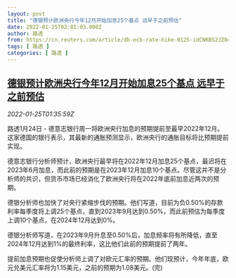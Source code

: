 ```yaml
---
layout: post
title: "德银预计欧洲央行今年12月开始加息25个基点 远早于之前预估"
date: 2022-01-25T02:01:03.000Z
author: 路透
from: https://cn.reuters.com/article/db-ecb-rate-hike-0125-idCNKBS2JZ04G
tags: [ 路透 ]
categories: [ 路透 ]
---
```

<!--1643076063000-->
[德银预计欧洲央行今年12月开始加息25个基点 远早于之前预估](https://cn.reuters.com/article/db-ecb-rate-hike-0125-idCNKBS2JZ04G)
------

<div>
<div><i>2022-01-25T01:35:59Z</i></div><p>路透1月24日 - 德意志银行周一将欧洲央行加息的预期提前至最早2022年12月。这家德国的银行表示，其最新的通胀预测显示，欧洲央行的通胀目标将比预期提前实现。</p><p>德意志银行分析师预计，欧洲央行最早将在2022年12月加息25个基点，最迟将在2023年6月加息，而此前的预期是在2023年12月加息10个基点。尽管这并不是分析师的共识，但货币市场已经消化了欧洲央行将在2022年底前加息近两次的预期。</p><p>德银分析师也加快了对央行紧缩步伐的预期。他们写道，目前为负0.50%的存款利率每季度将上调25个基点，直到2023年9月达到0.50%，而此前预估为每季度上调10个基点，在2024年12月达到0%。</p><p>德银分析师写道，在2023年9月升息至0.50%后，加息频率将有所降低，直至2024年12月达到1%的最终利率，这比他们此前的预期提前了两年。</p><p>提前加息预期也促使分析师上调了对欧元汇率的预期。他们现预计，今年年底，欧元兑美元汇率将为1.15美元，之前的预期为1.08美元。(完)</p>
</div>
